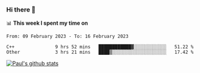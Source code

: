 ### Hi there 👋

📊 **This week I spent my time on**
<!--START_SECTION:waka-->

```text
From: 09 February 2023 - To: 16 February 2023

C++               9 hrs 52 mins   ████████████▓░░░░░░░░░░░░   51.22 %
Other             3 hrs 21 mins   ████▒░░░░░░░░░░░░░░░░░░░░   17.42 %
```

<!--END_SECTION:waka-->


[![Paul's github stats](https://github-readme-stats.vercel.app/api?username=mickeyouyou&theme=dracula&show_icons=true)](https://github.com/anuraghazra/github-readme-stats)
